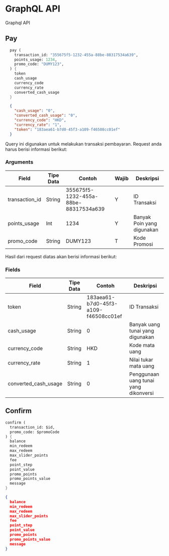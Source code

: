 # GraphQL API

Graphql API

## Pay

```scheme
  pay (
    transaction_id: "355675f5-1232-455a-88be-88317534a639",
    points_usage: 1234,
    promo_code: "DUMY123",
  ) {
    token
    cash_usage
    currency_code
    currency_rate
    converted_cash_usage
  }
```

```json
  { 
    "cash_usage": "0",
    "converted_cash_usage": "0",
    "currency_code": "HKD",
    "currency_rate": "1",
    "token": "183aea61-b7d0-45f3-a109-f46508cc01ef" 
  }
```

Query ini digunakan untuk melakukan transaksi pembayaran. Request anda harus berisi informasi berikut:

### Arguments


Field | Tipe Data | Contoh | Wajib | Deskripsi
----- | --------- | ------ | ----- | ---------
transaction_id | String | 355675f5-1232-455a-88be-88317534a639 | Y | ID Transaksi
points_usage | Int | 1234 | Y | Banyak Poin yang digunakan
promo_code | String | DUMY123 | T | Kode Promosi   

Hasil dari request diatas akan berisi informasi berikut:

### Fields

Field | Tipe Data | Contoh    | Deskripsi
----- | --------- | --------- | -------
token | String    | 183aea61-b7d0-45f3-a109-f46508cc01ef | ID Transaksi
cash_usage | String | 0 | Banyak uang tunai yang digunakan
currency_code | String | HKD | Kode mata uang
currency_rate | String | 1 | Nilai tukar mata uang
converted_cash_usage | String | 0 | Penggunaan uang tunai yang dikonversi



## Confirm

```scheme
confirm (
  transaction_id: $id,
  promo_code: $promoCode
) {
  balance
  min_redeem
  max_redeem
  max_slider_points
  fee
  point_step
  point_value
  promo_points
  promo_points_value
  message
}
```

```json
{
  balance
  min_redeem
  max_redeem
  max_slider_points
  fee
  point_step
  point_value
  promo_points
  promo_points_value
  message
}
```